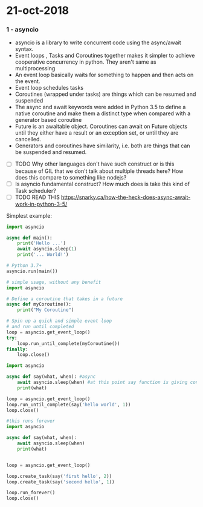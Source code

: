 # 21-oct-2018

### 1 - asyncio

- asyncio is a library to write concurrent code using the async/await syntax.
- Event loops , Tasks and Coroutines together makes it simpler to achieve cooperative concurrency in python. They aren't same as multiprocessing
- An event loop basically waits for something to happen and then acts on the event.
- Event loop schedules tasks
- Coroutines (wrapped under tasks) are things which can be resumed and suspended
- The async and await keywords were added in Python 3.5 to define a native coroutine and make them a distinct type when compared with a generator based coroutine
- Future is an awaitable object. Coroutines can await on Future objects until they either have a result or an exception set, or until they are cancelled.
- Generators and coroutines have similarity, i.e. both are things that can be suspended and resumed.
- [ ] TODO Why other languages don't have such construct or is this because of GIL that we don't talk about multiple threads here? How does this compare to something like nodejs?
- [ ] Is asyncio fundamental construct? How much does is take this kind of Task scheduler?
- [ ] TODO READ THIS https://snarky.ca/how-the-heck-does-async-await-work-in-python-3-5/

Simplest example:
```python
import asyncio

async def main():
    print('Hello ...')
    await asyncio.sleep(1)
    print('... World!')

# Python 3.7+
asyncio.run(main())
```

```python
# simple usage, without any benefit
import asyncio

# Define a coroutine that takes in a future
async def myCoroutine():
    print("My Coroutine")

# Spin up a quick and simple event loop 
# and run until completed
loop = asyncio.get_event_loop()
try:
    loop.run_until_complete(myCoroutine())
finally:
    loop.close()
```


```python
import asyncio

async def say(what, when): #async 
    await asyncio.sleep(when) #at this point say function is giving control to or atleast telling that now this should get executed. But the event loop is gonna make that decision when to execute that future
    print(what)

loop = asyncio.get_event_loop()
loop.run_until_complete(say('hello world', 1))
loop.close()
```

```python
#this runs forever 
import asyncio

async def say(what, when):
    await asyncio.sleep(when)
    print(what)


loop = asyncio.get_event_loop()

loop.create_task(say('first hello', 2))
loop.create_task(say('second hello', 1))

loop.run_forever()
loop.close()
```


